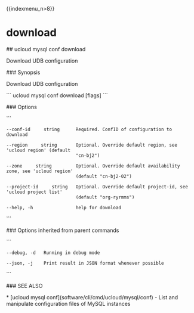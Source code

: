 {{indexmenu_n>8}}

# download

\#\# ucloud mysql conf download

Download UDB configuration

\#\#\# Synopsis

Download UDB configuration

\`\`\` ucloud mysql conf download \[flags\] \`\`\`

\#\#\# Options

\`\`\`

``` 
--conf-id     string      Required. ConfID of configuration to download 
```

``` 
--region     string       Optional. Override default region, see 'ucloud region' (default
                          "cn-bj2") 
```

``` 
--zone     string         Optional. Override default availability zone, see 'ucloud region'
                          (default "cn-bj2-02") 
```

``` 
--project-id     string   Optional. Override default project-id, see 'ucloud project list'
                          (default "org-ryrmms") 
```

``` 
--help, -h                help for download 
```

\`\`\`

\#\#\# Options inherited from parent commands

\`\`\`

``` 
--debug, -d   Running in debug mode 
```

``` 
--json, -j    Print result in JSON format whenever possible 
```

\`\`\`

\#\#\# SEE ALSO

\* \[ucloud mysql conf\](software/cli/cmd/ucloud/mysql/conf) - List and
manipulate configuration files of MySQL instances
